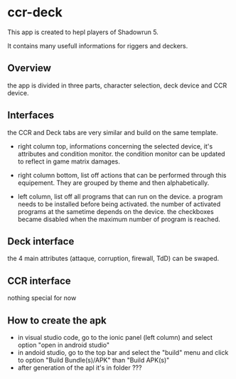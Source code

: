 # ccr-deck

This app is created to hepl players of Shadowrun 5.

It contains many usefull informations for riggers and deckers.

## Overview

the app is divided in three parts, character selection, deck device and CCR device.

## Interfaces

the CCR and Deck tabs are very similar and build on the same template.

- right column top, informations concerning the selected device, it's attributes and condition monitor.
the condition monitor can be updated to reflect in game matrix damages.
- right column bottom, list off actions that can be performed through this equipement. They are grouped by theme and then alphabetically.

- left column, list off all programs that can run on the device. a program needs to be installed before being activated. the number of activated programs at the sametime depends on the device. the checkboxes became disabled when the maximum number of program is reached.

## Deck interface

the 4 main attributes (attaque, corruption, firewall, TdD) can be swaped.

## CCR interface

nothing special for now

## How to create the apk

- in visual studio code, go to the ionic panel (left column) and select option "open in android studio"
- in andoid studio, go to the top bar and select the "build" menu and click to option "Build Bundle(s)/APK" than "Build APK(s)"
- after generation of the apl it's in folder ???
